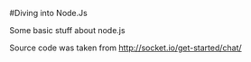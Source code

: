 #Diving into Node.Js

Some basic stuff about node.js

Source code was taken from http://socket.io/get-started/chat/